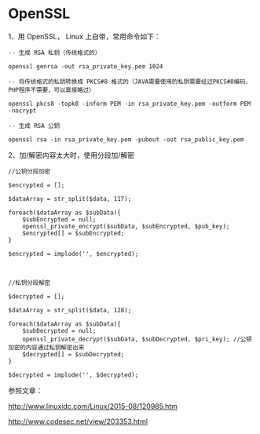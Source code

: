 # OpenSSL 

1、用 OpenSSL， Linux 上自带，常用命令如下：

	-- 生成 RSA 私钥（传统格式的）

	openssl genrsa -out rsa_private_key.pem 1024

	-- 将传统格式的私钥转换成 PKCS#8 格式的（JAVA需要使用的私钥需要经过PKCS#8编码，PHP程序不需要，可以直接略过）

	openssl pkcs8 -topk8 -inform PEM -in rsa_private_key.pem -outform PEM -nocrypt

	-- 生成 RSA 公钥

	openssl rsa -in rsa_private_key.pem -pubout -out rsa_public_key.pem


2、加/解密内容太大时，使用分段加/解密

	//公钥分段加密

	$encrypted = [];

	$dataArray = str_split($data, 117);

	foreach($dataArray as $subData){
		$subEncrypted = null;
		openssl_private_encrypt($subData, $subEncrypted, $pub_key);
		$encrypted[] = $subEncrypted;
	}

	$encrypted = implode('', $encrypted);



	//私钥分段解密

	$decrypted = [];

	$dataArray = str_split($data, 128);

	foreach($dataArray as $subData){
		$subDecrypted = null;
		openssl_private_decrypt($subData, $subDecrypted, $pri_key); //公钥加密的内容通过私钥解密出来
		$decrypted[] = $subDecrypted;
	}

	$decrypted = implode('', $decrypted);


参照文章：

http://www.linuxidc.com/Linux/2015-08/120985.htm

http://www.codesec.net/view/203353.html

